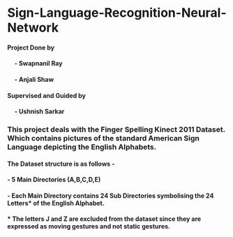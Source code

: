 # Sign-Language-Recognition-Neural-Network

#### Project Done by 
  #### &nbsp;&nbsp;&nbsp;&nbsp; - Swapnanil Ray 
  #### &nbsp;&nbsp;&nbsp;&nbsp; - Anjali Shaw
  
#### Supervised and Guided by 
  #### &nbsp;&nbsp;&nbsp;&nbsp; - Ushnish Sarkar 

### This project deals with the Finger Spelling Kinect 2011 Dataset. Which contains pictures of the standard American Sign Language depicting the English Alphabets.

#### The Dataset structure is as follows - 
#### - 5 Main Directories (A,B,C,D,E)
#### - Each Main Directory contains 24 Sub Directories symbolising the 24 Letters* of the English Alphabet.

#### * The letters J and Z are excluded from the dataset since they are expressed as moving gestures and not static gestures.
